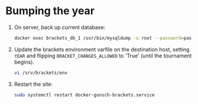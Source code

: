 # Bumping the year

1.  On server, back up current database:

    ```bash
    docker exec brackets_db_1 /usr/bin/mysqldump -u root --password=password brackets > backups/brackets-$(date +%Y).sql
    ```

1.  Update the brackets environment varfile on the destination host, setting `YEAR` and flipping `BRACKET_CHANGES_ALLOWED` to 'True' (until the tournament begins).

    ```bash
    vi /srv/brackets/env
    ```

1.  Restart the site:

    ```bash
    sudo systemctl restart docker-gunsch-brackets.service
    ```
